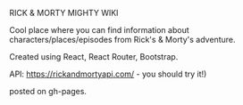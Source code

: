 RICK & MORTY 
MIGHTY WIKI



Cool place where you can find information about characters/places/episodes from Rick's & Morty's adventure.

Created using React, React Router, Bootstrap.

API: https://rickandmortyapi.com/  - you should try it!)

posted on gh-pages.